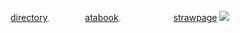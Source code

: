 [directory](https://insufferableprickhead.straw.page/)𓈒　　　　[atabook](https://kyubao.atabook.org/)𓈒　　　　　　[strawpage](https://2tym.straw.page/)
![](https://file.garden/ZeQsUxqOoVX2psZh/clinical-trial-clinical-trial-game.gif)
